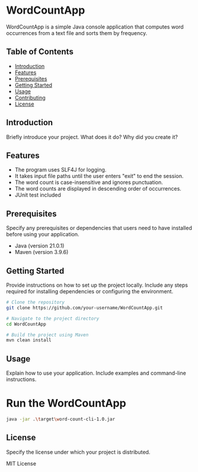 # WordCountApp

WordCountApp is a simple Java console application that computes word occurrences from a text file and sorts them by frequency.

## Table of Contents

- [Introduction](#introduction)
- [Features](#features)
- [Prerequisites](#prerequisites)
- [Getting Started](#getting-started)
- [Usage](#usage)
- [Contributing](#contributing)
- [License](#license)

## Introduction

Briefly introduce your project. What does it do? Why did you create it?

## Features

- The program uses SLF4J for logging.
- It takes input file paths until the user enters "exit" to end the session.
- The word count is case-insensitive and ignores punctuation.
- The word counts are displayed in descending order of occurrences.
- JUnit test included

## Prerequisites

Specify any prerequisites or dependencies that users need to have installed before using your application.

- Java (version 21.0.1)
- Maven (version 3.9.6)

## Getting Started

Provide instructions on how to set up the project locally. Include any steps required for installing dependencies or configuring the environment.

```bash
# Clone the repository
git clone https://github.com/your-username/WordCountApp.git

# Navigate to the project directory
cd WordCountApp

# Build the project using Maven
mvn clean install
```

## Usage
Explain how to use your application. Include examples and command-line instructions.

# Run the WordCountApp

```bash
java -jar .\target\word-count-cli-1.0.jar
```


##  License
Specify the license under which your project is distributed.

MIT License
